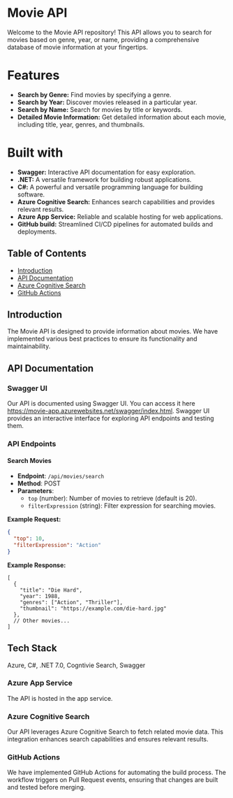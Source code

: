 # Movie API

Welcome to the Movie API repository! This API allows you to search for movies based on genre, year, or name, providing a comprehensive database of movie information at your fingertips.

# Features

- **Search by Genre:** Find movies by specifying a genre.
- **Search by Year:** Discover movies released in a particular year.
- **Search by Name:** Search for movies by title or keywords.
- **Detailed Movie Information:** Get detailed information about each movie, including title, year, genres, and thumbnails.

# Built with

- **Swagger:** Interactive API documentation for easy exploration.
- **.NET:** A versatile framework for building robust applications.
- **C#:** A powerful and versatile programming language for building software.
- **Azure Cognitive Search:** Enhances search capabilities and provides relevant results.
- **Azure App Service:** Reliable and scalable hosting for web applications.
- **GitHub build:** Streamlined CI/CD pipelines for automated builds and deployments.


## Table of Contents

- [Introduction](#introduction)
- [API Documentation](#api-documentation)
- [Azure Cognitive Search](#azure-cognitive-search)
- [GitHub Actions](#github-actions)

## Introduction

The Movie API is designed to provide information about movies. We have implemented various best practices to ensure its functionality and maintainability.

## API Documentation

### Swagger UI

Our API is documented using Swagger UI. You can access it here https://movie-app.azurewebsites.net/swagger/index.html. Swagger UI provides an interactive interface for exploring API endpoints and testing them.

### API Endpoints

#### Search Movies

- **Endpoint**: `/api/movies/search`
- **Method**: POST
- **Parameters**:
  - `top` (number): Number of movies to retrieve (default is 20).
  - `filterExpression` (string): Filter expression for searching movies.

**Example Request:**

```json
{
  "top": 10,
  "filterExpression": "Action"
}
```

**Example Response:**
```
[
  {
    "title": "Die Hard",
    "year": 1988,
    "genres": ["Action", "Thriller"],
    "thumbnail": "https://example.com/die-hard.jpg"
  },
  // Other movies...
]
```

## Tech Stack

Azure, C#, .NET 7.0, Cogntivie Search, Swagger

### Azure App Service
The API is hosted in the app service.

### Azure Cognitive Search
Our API leverages Azure Cognitive Search to fetch related movie data. This integration enhances search capabilities and ensures relevant results.

### GitHub Actions
We have implemented GitHub Actions for automating the build process. The workflow triggers on Pull Request events, ensuring that changes are built and tested before merging.
